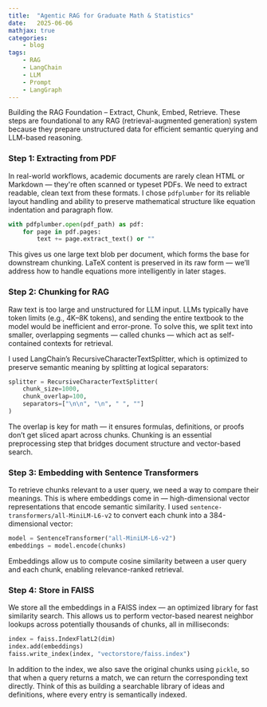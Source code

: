 ```yaml
---
title:  "Agentic RAG for Graduate Math & Statistics"
date:   2025-06-06
mathjax: true
categories:
    - blog
tags: 
    - RAG
    - LangChain
    - LLM
    - Prompt
    - LangGraph
---
```


Building the RAG Foundation – Extract, Chunk, Embed, Retrieve. These steps are foundational to any RAG (retrieval-augmented generation) system because they prepare unstructured data for efficient semantic querying and LLM-based reasoning.

### Step 1: Extracting from PDF
In real-world workflows, academic documents are rarely clean HTML or Markdown — they're often scanned or typeset PDFs. We need to extract readable, clean text from these formats. I chose `pdfplumber` for its reliable layout handling and ability to preserve mathematical structure like equation indentation and paragraph flow.

```python
with pdfplumber.open(pdf_path) as pdf:
    for page in pdf.pages:
        text += page.extract_text() or ""
```

This gives us one large text blob per document, which forms the base for downstream chunking. LaTeX content is preserved in its raw form — we’ll address how to handle equations more intelligently in later stages.


### Step 2: Chunking for RAG
Raw text is too large and unstructured for LLM input. LLMs typically have token limits (e.g., 4K–8K tokens), and sending the entire textbook to the model would be inefficient and error-prone. To solve this, we split text into smaller, overlapping segments — called chunks — which act as self-contained contexts for retrieval.

I used LangChain’s RecursiveCharacterTextSplitter, which is optimized to preserve semantic meaning by splitting at logical separators:

```python
splitter = RecursiveCharacterTextSplitter(
    chunk_size=1000,
    chunk_overlap=100,
    separators=["\n\n", "\n", " ", ""]
)
```
The overlap is key for math — it ensures formulas, definitions, or proofs don’t get sliced apart across chunks. Chunking is an essential preprocessing step that bridges document structure and vector-based search.


### Step 3: Embedding with Sentence Transformers
To retrieve chunks relevant to a user query, we need a way to compare their meanings. This is where embeddings come in — high-dimensional vector representations that encode semantic similarity. I used `sentence-transformers/all-MiniLM-L6-v2` to convert each chunk into a 384-dimensional vector:

```python
model = SentenceTransformer("all-MiniLM-L6-v2")
embeddings = model.encode(chunks)
```
Embeddings allow us to compute cosine similarity between a user query and each chunk, enabling relevance-ranked retrieval.

### Step 4: Store in FAISS
We store all the embeddings in a FAISS index — an optimized library for fast similarity search. This allows us to perform vector-based nearest neighbor lookups across potentially thousands of chunks, all in milliseconds:

```python
index = faiss.IndexFlatL2(dim)
index.add(embeddings)
faiss.write_index(index, "vectorstore/faiss.index")
```
In addition to the index, we also save the original chunks using `pickle`, so that when a query returns a match, we can return the corresponding text directly. Think of this as building a searchable library of ideas and definitions, where every entry is semantically indexed.

